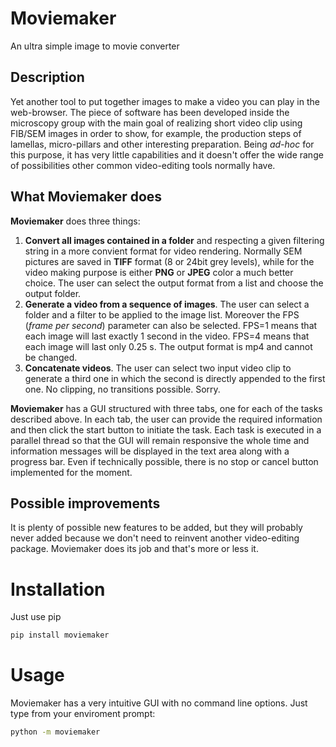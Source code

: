 # Moviemaker
An ultra simple image to movie converter

## Description
Yet another tool to put together images to make a video you can play in the web-browser.
The piece of software has been developed inside the microscopy group with the main goal of realizing short video clip using FIB/SEM images in order to show, for example, the production steps of lamellas, micro-pillars and other interesting preparation.
Being *ad-hoc* for this purpose, it has very little capabilities and it doesn't offer the wide range of possibilities other common video-editing tools normally have.

## What **Moviemaker** does
**Moviemaker** does three things:
1. **Convert all images contained in a folder** and respecting a given filtering string in a more convient format for video rendering. Normally SEM pictures are saved in **TIFF** format (8 or 24bit grey levels), while for the video making purpose is either **PNG** or **JPEG** color a much better choice. The user can select the output format from a list and choose the output folder.
2. **Generate a video from a sequence of images**. The user can select a folder and a filter to be applied to the image list. Moreover the FPS (*frame per second*) parameter can also be selected. FPS=1 means that each image will last exactly 1 second in the video. FPS=4 means that each image will last only 0.25 s. The output format is mp4 and cannot be changed.
3. **Concatenate videos**. The user can select two input video clip to generate a third one in which the second is directly appended to the first one. No clipping, no transitions possible. Sorry.

**Moviemaker** has a GUI structured with three tabs, one for each of the tasks described above. In each tab, the user can provide the required information and then click the start button to initiate the task. Each task is executed in a parallel thread so that the GUI will remain responsive the whole time and information messages will be displayed in the text area along with a progress bar. Even if technically possible, there is no stop or cancel button implemented for the moment.

## Possible improvements
It is plenty of possible new features to be added, but they will probably never added because we don't need to reinvent another video-editing package. Moviemaker does its job and that's more or less it.

# Installation
Just use pip
```bat
pip install moviemaker
```

# Usage
Moviemaker has a very intuitive GUI with no command line options.
Just type from your enviroment prompt:
```bat
python -m moviemaker
```
